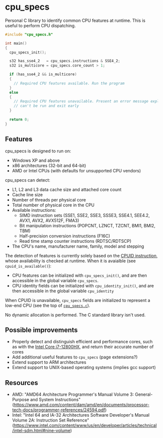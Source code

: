 # cpu_specs
Personal C library to identify common CPU features at runtime. This is useful to perform CPU dispatching.

```c
#include "cpu_specs.h"

int main()
{
  cpu_specs_init();

  s32 has_sse4_2   = cpu_specs.instructions & SSE4_2;
  s32 is_multicore = cpu_specs.core_count > 1;

  if (has_sse4_2 && is_multicore)
  {
    // Required CPU features available. Run the program
  }
  else
  {
    // Required CPU features unavailable. Present an error message explaining why the program
    // can't be run and exit early
  }
  
  return 0;
}
```

## Features
cpu_specs is designed to run on:
- Windows XP and above
- x86 architectures (32-bit and 64-bit)
- AMD or Intel CPUs (with defaults for unsupported CPU vendors)

cpu_specs can detect:
- L1, L2 and L3 data cache size and attached core count
- Cache line size
- Number of threads per physical core
- Total number of physical core in the CPU
- Available instructions:
  - SIMD instruction sets (SSE1, SSE2, SSE3, SSSE3, SSE4.1, SEE4.2, AVX1, AVX2, AVX512F, FMA3)
  - Bit manipulation instructions (POPCNT, LZNCT, TZCNT, BMI1, BMI2, TBM)
  - Half-precision conversion instructions (F16C)
  - Read time stamp counter instructions (RDTSC/RDTSCP)
- The CPU's name, manufacturer name, family, model and stepping


The detection of features is currently solely based on the
[CPUID instruction](https://en.wikipedia.org/wiki/CPUID), whose availability is checked at runtime.
When it is avaialble (see `cpuid_is_available()`):
- CPU features can be initialized with `cpu_specs_init()`, and are then accessible in the global
  variable `cpu_specs`.
- CPU identity fields can be initialized with `cpu_identity_init()`, and are then accessible in the
  global variable `cpu_identity`

When CPUID is unavailable, `cpu_specs` fields are initialized to represent a low-end CPU (see the top of
[`cpu_specs.c`](cpu_specs.c)).
  
No dynamic allocation is performed. The C standard library isn't used.  
 

## Possible improvements
- Properly detect and distinguish efficient and performance cores, such as with the
[Intel Core i7-12800HX](https://www.cpu-world.com/CPUs/Core_i7/Intel-Core%20i7%20i7-12800HX.html),
and return their accurate number of cores
- Add additional useful features to `cpu_specs` (page extensions?)
- Extend support to ARM architectures
- Extend support to UNIX-based operating systems (implies gcc support)

## Resources
- AMD: "AMD64 Architecture Programmer's Manual Volume 3: General-Purpose and System Instructions"
  (https://www.amd.com/content/dam/amd/en/documents/processor-tech-docs/programmer-references/24594.pdf)
- Intel: "Intel 64 and IA-32 Architectures Software Developer's Manual Volume 2A: Instruction Set Reference"
  (https://www.intel.com/content/www/us/en/developer/articles/technical/intel-sdm.html#nine-volume)
